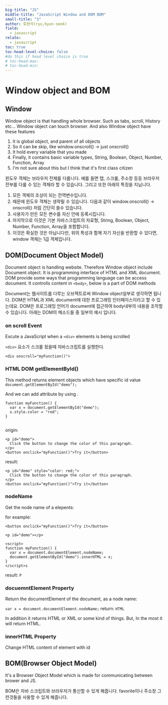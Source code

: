 ```yaml
---
big-title: "JS"
middle-title: "JavaScript Window and DOM BOM"
small-title: "3" 
author: 류현석(ryu,hyun-seok)
field:
  - javascript
relate:
  - javascript
toc: true
toc-head-level-choice: false
#do this if head level choice is true
# toc-head-max:
# toc-head-min:
---
```


# Window object and BOM

## Window

Window object is that handling whole browser. Such as tabs, scroll, History etc... 
Window object can touch browser. And also Window object have these features
1. It is global object, and parent of all objects
2. So it can be skip, like window.onscroll() -> just onscroll()
3. It hold every variable that you made
4. Finally, it contains basic variable types, String, Boolean, Object, Number, Function, Array
5. I'm not sure about this but I think that it's first class citizen

윈도우 객체는 브라우저 전체를 다룹니다. 예를 들면 탭, 스크롤, 주소창 등등 브라우저 전부를 다룰 수 있는  객체라 할 수 있습니다. 그리고 또한 아래의 특징을 지닙니다.
1. 모든 객체의 조상이 되는 전역변수입니다. 
2. 때문에 윈도우 객체는 생략될 수 있습니다. 다음과 같이 window.onscroll() -> onscroll() 처럼 간단히 쓸수 있습니다.
3. 사용자가 만든 모든 변수를 자신 안에 등록시킵니다.
4. 마지막으로 이것은 기본 자바스크립트의 자료형, String, Boolean, Object, Number, Function, Array을 포함합니다.
5. 이것은 확실한 것은 아닙니다만, 위의 특성과 함께 자기 자신을 반환할 수 있다면, window 객체는 1급 객체입니다.
  
## DOM(Document Object Model)
Document object is handling website. Therefore Window object include Document object.
It is programming interface of HTML and XML document. DOM provide some ways that programming language can be access document. It controlls content in ``<body>``, below is a part of DOM methods

Document는 웹사이트를 다루는 오브젝트로써 Window object일부로 생각하면 됩니다. DOM은 HTML과 XML document에 대한 프로그래밍 인터페이스이라고 할 수 있는데요. DOM은 프로그래밍 언어가 document에 접근하여 body내부의 내용을 조작할 수 있습니다.
아래는 DOM의 메소드들 중 일부의 예시 입니다.


### on scroll Event

Excute a JavaScript when a `<div>` elements is being scrolled

`<div>` 요소가  스크롤 됬을때 자바스크립트를 실행한다.

```
<div onscroll="myFunction()">
```


### HTML DOM getElementById() 
This method returns element objects which have specific id value  
``document.getElementById("demo");``  
  
And we can add attribute by using .  
```
function myFunction() {
  var x = document.getElementById("demo");
  x.style.color = "red";
}
  
```  
origin:
```
<p id="demo">
  Click the button to change the color of this paragraph.
</p>
<button onclick="myFunction()">Try it</button>

```
result:  
```
<p id="demo" style="color: red;">
  Click the button to change the color of this paragraph.
</p>
<button onclick="myFunction()">Try it</button>

```

### nodeName

Get the node name of a elepents:

for example:   
```
<button onclick="myFunction()">Try it</button>

<p id="demo"></p>

<script>
function myFunction() {
  var x = document.documentElement.nodeName;
  document.getElementById("demo").innerHTML = x;
}
</script>s
```

result:
``P``


### docuemntElement Property

Return the documentElement of the document, as a node name:

`` var x = document.documentElement.nodeName; ``
return:
``HTML``

In addition it returns HTML or XML or some kind of things. But, In the most it will return HTML.

### innerHTML Property

Change HTML content of element with id 

## BOM(Browser Object Model)
It's a Browser Object Model which is made for communicating between brower and JS.

BOM은 자바 스크립트와 브라우저가 통신할 수 있게 해줍니다. favorite이나 주소창 그런것들을 사용할 수 있게 해줍니다. 

